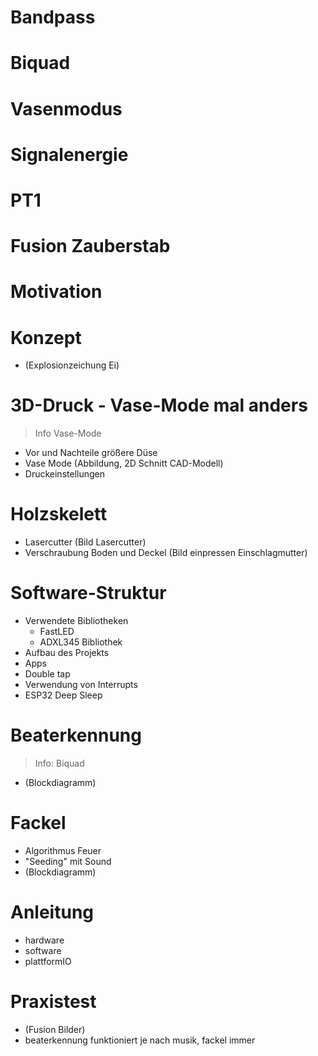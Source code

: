 
# Bandpass


# Biquad 



# Vasenmodus



# Signalenergie


# PT1





Fusion Zauberstab
=================

# Motivation

# Konzept
- (Explosionzeichung Ei)

# 3D-Druck - Vase-Mode mal anders
> Info Vase-Mode
- Vor und Nachteile größere Düse
- Vase Mode (Abbildung, 2D Schnitt CAD-Modell)
- Druckeinstellungen

# Holzskelett
- Lasercutter (Bild Lasercutter)
- Verschraubung Boden und Deckel (Bild einpressen Einschlagmutter)

# Software-Struktur
- Verwendete Bibliotheken
    - FastLED
    - ADXL345 Bibliothek
- Aufbau des Projekts
- Apps
- Double tap
- Verwendung von Interrupts
- ESP32 Deep Sleep

# Beaterkennung
> Info: Biquad
- (Blockdiagramm)

# Fackel
- Algorithmus Feuer
- "Seeding" mit Sound
- (Blockdiagramm)

# Anleitung
- hardware
- software
- plattformIO

# Praxistest
- (Fusion Bilder)
- beaterkennung funktioniert je nach musik, fackel immer
